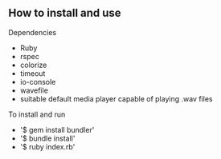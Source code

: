 

## 




## How to install and use

Dependencies
- Ruby
- rspec
- colorize
- timeout
- io-console
- wavefile
- suitable default media player capable of playing .wav files


To install and run
- '$ gem install bundler'
- '$ bundle install'
- '$ ruby index.rb'
